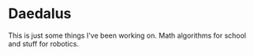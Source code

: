 # Daedalus
This is just some things I've been working on. Math algorithms for school and stuff for robotics.
